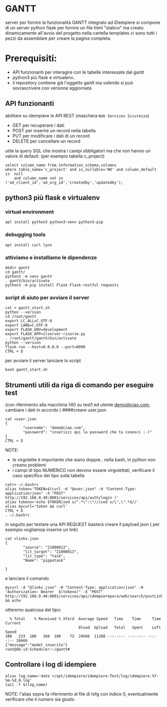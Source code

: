 # GANTT
server  per fornire la funzionalità GANTT integrato ad iDempiere
si compone di un server python flask per fornire un file html "statico" ma creato dinamicamente all'avvio del progetto
nella cartella templates ci sono tutti i pezzi da assemblare per creare la pagina completa.
# Prerequisiti:
-  API funzionanti per interagire con le tabelle interessate dal gantt
-  python3 più flask e virtualenv..
-  il repository contiene già l'oggetto gantt ma volendo si può sovrascrivere con versione aggiornata

##  API funzionanti
abilitare su idempiere le API REST (maschera `Web Services Sicurezza`)
- GET     per recuperare i dati
- POST    per inserire un record nella tabella
- PUT     per modificare i dati di un record
- DELETE  per cancellare un record

utile la query SQL che mostra i campi obbligatori ma che non hanno un valore di default:
(per esempio tabella c_project)
```
select column_name from information_schema.columns 
where table_name='c_project' and is_nullable='NO' and column_default is  null 
    and column_name not in ('ad_client_id','ad_org_id','createdby','updatedby');
```
## python3 più flask e virtualenv
### virtual environment
```
apt install python3 python3-venv python3-pip
```
### debugging tools
```
apt install curl lynx
```
### attiviamo e installiamo le dipendenze
```
mkdir gantt
cd gantt/
python3 -m venv gantV 
. gantV/bin/activate  
python3 -m pip install Flask Flask-restful requests
```
### script di aiuto per avviare il server
```
cat > gantt_start.sh
python --version
cd /root/gantt
export LC_ALL=C.UTF-8
export LANG=C.UTF-8
export FLASK_ENV=development
export FLASK_APP=ilserver-risorse.py
. /root/gantt/gantV/bin/activate
python --version
flask run --host=0.0.0.0 --port=8090
CTRL + D
```
per avviare il server lanciare lo script
```
bash gantt_start.sh
```
## Strumenti utili da riga di comando per eseguire test
(con riferimento alla macchina 140 su test1 ed utente demo@ciao.com, cambiare i dati in accordo )
####creare user.json
```
cat >user.json
{
        "username": "demo@ciao.com",
        "password": "inserisci qui la password che tu conosci :-)"
}
CTRL + D
```
NOTE:
- le virgolette è importante che siano doppie.. nella bash, in python non creano problemi
- i campi di tipo NUMERICO non devono essere virgolettati, verificare il caso specifico del tipo sulla tabella
```
cat>> ~/.bashrc 
alias token='TOKEN=$(curl -d "@user.json" -H "Content-Type: application/json" -X "POST" http://192.168.0.40:8081/services/api/auth/login )'
alias tokeno='echo $TOKEN|sed s/^.*\":\"//|sed s/\",\".*$//'
alias mycurl='token && curl'
CTRL + D
. ~/.bashrc
```
in seguito per testare una API REQUEST basterà creare il payload json ( per esempio vogliamop inserire un link)
```
cat >links.json
{
        "source": "21000012",
        "lit_target": "21000013",
        "lit_type": "task",
        "Name": "pippotask"

}
```
e lanciare il comando
```
mycurl -d "@links.json" -H "Content-Type: application/json" -H "Authorization: Bearer  $(tokeno)" -X "POST" http://192.168.0.40:8081/services/api/idempierepara/web/search/postLinks && echo
```
otteremo qualcosa del tipo:
```
  % Total    % Received % Xferd  Average Speed   Time    Time     Time  Current
                                 Dload  Upload   Total   Spent    Left  Speed
100   233  100   160  100    73  24566  11208 --:--:-- --:--:-- --:--:-- 26666
{"message":"model inserito"}
root@db-id-Scheduler:~/gantt# 
```
## Controllare i log di idempiere
``` 
alias log_name='date +/opt/idempiere/idempiere-Test/log/idempiere.%Y-%m-%d_0.log'
tail -f $(log_name)
```
NOTE: l'alias sopra fa riferimento al file di lofg con indice 0, eventualmente verificare che il numero sia giusto



